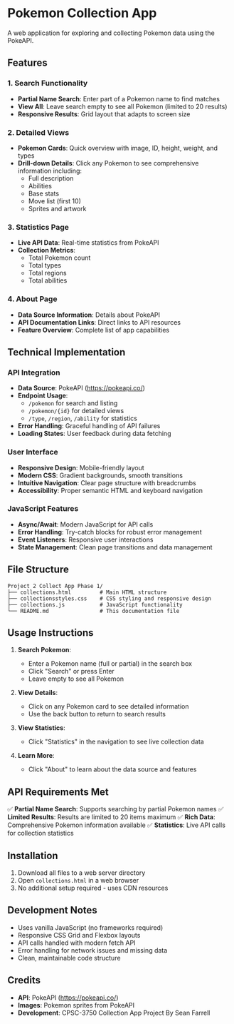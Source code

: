 # Pokemon Collection App

A web application for exploring and collecting Pokemon data using the PokeAPI.

## Features

### 1. Search Functionality
- **Partial Name Search**: Enter part of a Pokemon name to find matches
- **View All**: Leave search empty to see all Pokemon (limited to 20 results)
- **Responsive Results**: Grid layout that adapts to screen size

### 2. Detailed Views
- **Pokemon Cards**: Quick overview with image, ID, height, weight, and types
- **Drill-down Details**: Click any Pokemon to see comprehensive information including:
  - Full description
  - Abilities
  - Base stats
  - Move list (first 10)
  - Sprites and artwork

### 3. Statistics Page
- **Live API Data**: Real-time statistics from PokeAPI
- **Collection Metrics**: 
  - Total Pokemon count
  - Total types
  - Total regions
  - Total abilities

### 4. About Page
- **Data Source Information**: Details about PokeAPI
- **API Documentation Links**: Direct links to API resources
- **Feature Overview**: Complete list of app capabilities

## Technical Implementation

### API Integration
- **Data Source**: PokeAPI (https://pokeapi.co/)
- **Endpoint Usage**: 
  - `/pokemon` for search and listing
  - `/pokemon/{id}` for detailed views
  - `/type`, `/region`, `/ability` for statistics
- **Error Handling**: Graceful handling of API failures
- **Loading States**: User feedback during data fetching

### User Interface
- **Responsive Design**: Mobile-friendly layout
- **Modern CSS**: Gradient backgrounds, smooth transitions
- **Intuitive Navigation**: Clear page structure with breadcrumbs
- **Accessibility**: Proper semantic HTML and keyboard navigation

### JavaScript Features
- **Async/Await**: Modern JavaScript for API calls
- **Error Handling**: Try-catch blocks for robust error management
- **Event Listeners**: Responsive user interactions
- **State Management**: Clean page transitions and data management

## File Structure

```
Project 2 Collect App Phase 1/
├── collections.html         # Main HTML structure
├── collectionsstyles.css    # CSS styling and responsive design
├── collections.js           # JavaScript functionality
└── README.md                # This documentation file
```

## Usage Instructions

1. **Search Pokemon**: 
   - Enter a Pokemon name (full or partial) in the search box
   - Click "Search" or press Enter
   - Leave empty to see all Pokemon

2. **View Details**:
   - Click on any Pokemon card to see detailed information
   - Use the back button to return to search results

3. **View Statistics**:
   - Click "Statistics" in the navigation to see live collection data

4. **Learn More**:
   - Click "About" to learn about the data source and features

## API Requirements Met

✅ **Partial Name Search**: Supports searching by partial Pokemon names
✅ **Limited Results**: Results are limited to 20 items maximum
✅ **Rich Data**: Comprehensive Pokemon information available
✅ **Statistics**: Live API calls for collection statistics

## Installation

1. Download all files to a web server directory
2. Open `collections.html` in a web browser
3. No additional setup required - uses CDN resources

## Development Notes

- Uses vanilla JavaScript (no frameworks required)
- Responsive CSS Grid and Flexbox layouts
- API calls handled with modern fetch API
- Error handling for network issues and missing data
- Clean, maintainable code structure

## Credits

- **API**: PokeAPI (https://pokeapi.co/)
- **Images**: Pokemon sprites from PokeAPI
- **Development**: CPSC-3750 Collection App Project By Sean Farrell
